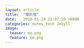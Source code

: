 ```yaml
---
layout: article
title:  "關於我"
date:   2018-01-29 22:07:50 +0800
categories: notes_tech Jekyll
image:
  teaser: me.png
  feature: me.png
---
```

